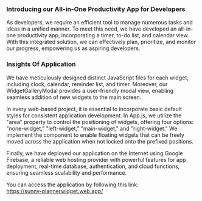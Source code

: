 ### Introducing our All-in-One Productivity App for Developers

As developers, we require an efficient tool to manage numerous tasks and ideas in a unified manner. To meet this need, we have developed an all-in-one productivity app, incorporating a timer, to-do list, and calendar view. With this integrated solution, we can effectively plan, prioritize, and monitor our progress, empowering us as aspiring developers.
### Insights Of Application

We have meticulously designed distinct JavaScript files for each widget, including clock, calendar, reminder list, and timer. Moreover, our WidgetGalleryModal provides a user-friendly modal view, enabling seamless addition of new widgets to the main screen.

In every web-based project, it is essential to incorporate basic default styles for consistent application development. In App.js, we utilize the "area" property to control the positioning of widgets, offering four options: "none-widget," "left-widget," "main-widget," and "right-widget." We implement the <Draggable> component to enable floating widgets that can be freely moved across the application when not locked onto the prefixed positions.

Finally, we have deployed our application on the Internet using Google Firebase, a reliable web hosting provider with powerful features for app deployment, real-time database, authentication, and cloud functions, ensuring seamless scalability and performance.

You can access the application by following this link:\
https://sunny-plannerwidget.web.app/
